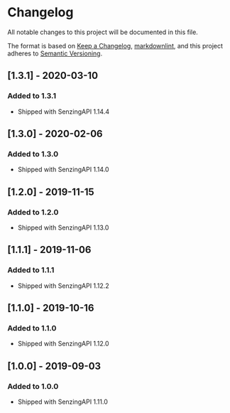 # Changelog

All notable changes to this project will be documented in this file.

The format is based on [Keep a Changelog](https://keepachangelog.com/en/1.0.0/),
[markdownlint](https://dlaa.me/markdownlint/),
and this project adheres to [Semantic Versioning](https://semver.org/spec/v2.0.0.html).

## [1.3.1] - 2020-03-10

### Added to 1.3.1

- Shipped with SenzingAPI 1.14.4

## [1.3.0] - 2020-02-06

### Added to 1.3.0

- Shipped with SenzingAPI 1.14.0

## [1.2.0] - 2019-11-15

### Added to 1.2.0

- Shipped with SenzingAPI 1.13.0

## [1.1.1] - 2019-11-06

### Added to 1.1.1

- Shipped with SenzingAPI 1.12.2

## [1.1.0] - 2019-10-16

### Added to 1.1.0

- Shipped with SenzingAPI 1.12.0

## [1.0.0] - 2019-09-03

### Added to 1.0.0

- Shipped with SenzingAPI 1.11.0
